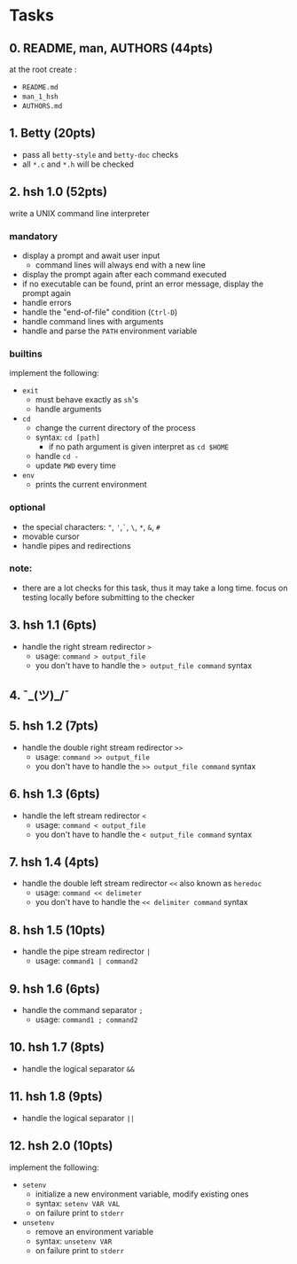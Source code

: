 # Tasks

## 0. README, man, AUTHORS (44pts)

at the root create :

- `README.md`
- `man_1_hsh`
- `AUTHORS.md`

## 1. Betty (20pts)

- pass all `betty-style` and `betty-doc` checks
- all `*.c` and `*.h` will be checked

## 2. hsh 1.0 (52pts)

write a UNIX command line interpreter

### mandatory

- display a prompt and await user input
	- command lines will always end with a new line
- display the prompt again after each command executed
- if no executable can be found, print an error message, display the prompt
  again
- handle errors
- handle the "end-of-file" condition (`Ctrl-D`)
- handle command lines with arguments
- handle and parse the `PATH` environment variable

### builtins

implement the following:
- `exit`
	- must behave exactly as `sh`'s
	- handle arguments
- `cd`
	- change the current directory of the process
	- syntax: `cd [path]`
		- if no path argument is given interpret as `cd $HOME`
	- handle `cd -`
	- update `PWD` every time
- `env`
	- prints the current environment

### optional

- the special characters: `"`, `'`,`` ` ``, `\`, `*`, `&`, `#`
- movable cursor
- handle pipes and redirections

### note:

- there are a lot checks for this task, thus it may take a long time. focus on
  testing locally before submitting to the checker

## 3. hsh 1.1 (6pts)

- handle the right stream redirector `>`
	- usage: `command > output_file`
	- you don't have to handle the `> output_file command` syntax

## 4. ¯\_(ツ)_/¯

## 5. hsh 1.2 (7pts)

- handle the double right stream redirector `>>`
	- usage: `command >> output_file`
	- you don't have to handle the `>> output_file command` syntax

## 6. hsh 1.3 (6pts)

- handle the left stream redirector `<`
	- usage: `command < output_file`
	- you don't have to handle the `< output_file command` syntax

## 7. hsh 1.4 (4pts)

- handle the double left stream redirector `<<` also known as `heredoc`
	- usage: `command << delimeter`
	- you don't have to handle the `<< delimiter command` syntax

## 8. hsh 1.5 (10pts)

- handle the pipe stream redirector `|`
	- usage: `command1 | command2`

## 9. hsh 1.6 (6pts)

- handle the command separator `;`
	- usage: `command1 ; command2`

## 10. hsh 1.7 (8pts)

- handle the logical separator `&&`

## 11. hsh 1.8 (9pts)

- handle the logical separator `||`

## 12. hsh 2.0 (10pts)

implement the following:
- `setenv`
	- initialize a new environment variable, modify existing ones
	- syntax: `setenv VAR VAL`
	- on failure print to `stderr`
- `unsetenv`
	- remove an environment variable
	- syntax: `unsetenv VAR`
	- on failure print to `stderr`
